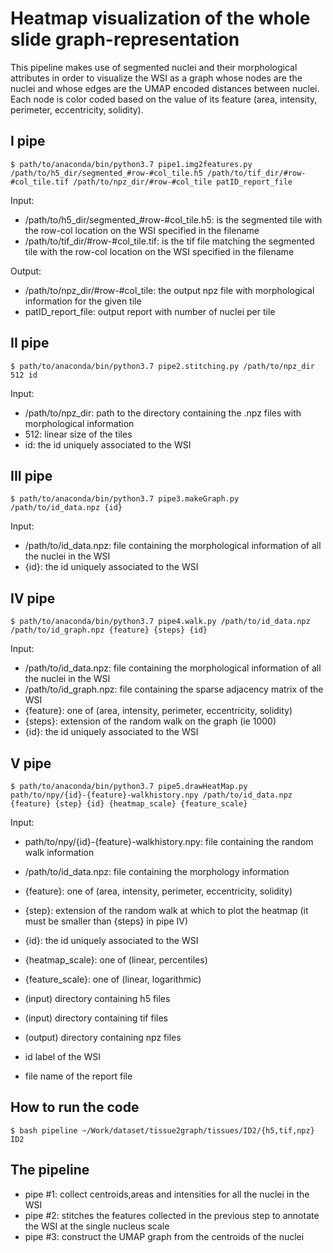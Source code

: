 # Heatmap visualization of the whole slide graph-representation 

This pipeline makes use of segmented nuclei and their morphological attributes in order to visualize the WSI as a graph whose nodes are the nuclei and whose edges are the UMAP encoded distances between nuclei. Each node is color coded based on the value of its feature (area, intensity, perimeter, eccentricity, solidity).

## I pipe
```
$ path/to/anaconda/bin/python3.7 pipe1.img2features.py /path/to/h5_dir/segmented_#row-#col_tile.h5 /path/to/tif_dir/#row-#col_tile.tif /path/to/npz_dir/#row-#col_tile patID_report_file
```
Input: 
* /path/to/h5_dir/segmented_#row-#col_tile.h5: is the segmented tile with the row-col location on the WSI specified in the filename
* /path/to/tif_dir/#row-#col_tile.tif: is the tif file matching the segmented tile with the row-col location on the WSI specified in the filename

Output: 
* /path/to/npz_dir/#row-#col_tile: the output npz file with morphological information for the given tile
* patID_report_file: output report with number of nuclei per tile

## II pipe
```
$ path/to/anaconda/bin/python3.7 pipe2.stitching.py /path/to/npz_dir 512 id
```
Input: 
* /path/to/npz_dir: path to the directory containing the .npz files with morphological information
* 512: linear size of the tiles
* id: the id uniquely associated to the WSI

## III pipe
```
$ path/to/anaconda/bin/python3.7 pipe3.makeGraph.py /path/to/id_data.npz {id}
```
Input:
* /path/to/id_data.npz: file containing the morphological information of all the nuclei in the WSI
* {id}: the id uniquely associated to the WSI

## IV pipe
```
$ path/to/anaconda/bin/python3.7 pipe4.walk.py /path/to/id_data.npz /path/to/id_graph.npz {feature} {steps} {id}
```
Input:
* /path/to/id_data.npz: file containing the morphological information of all the nuclei in the WSI
* /path/to/id_graph.npz: file containing the sparse adjacency matrix of the WSI
* {feature}: one of (area, intensity, perimeter, eccentricity, solidity)
* {steps}: extension of the random walk on the graph (ie 1000)
* {id}: the id uniquely associated to the WSI

## V pipe
```
$ path/to/anaconda/bin/python3.7 pipe5.drawHeatMap.py path/to/npy/{id}-{feature}-walkhistory.npy /path/to/id_data.npz {feature} {step} {id} {heatmap_scale} {feature_scale}
```
Input:
* path/to/npy/{id}-{feature}-walkhistory.npy: file containing the random walk information  
* /path/to/id_data.npz: file containing the morphology information 
* {feature}: one of (area, intensity, perimeter, eccentricity, solidity)
* {step}: extension of the random walk at which to plot the heatmap (it must be smaller than {steps} in pipe IV) 
* {id}: the id uniquely associated to the WSI 
* {heatmap_scale}: one of (linear, percentiles) 
* {feature_scale}: one of (linear, logarithmic)

* (input) directory containing h5 files
* (input) directory containing tif files
* (output) directory containing npz files
* id label of the WSI
* file name of the report file

## How to run the code
```
$ bash pipeline ~/Work/dataset/tissue2graph/tissues/ID2/{h5,tif,npz} ID2
```

## The pipeline
* pipe \#1: collect centroids,areas and intensities for all the nuclei in the WSI
* pipe \#2: stitches the features collected in the previous step to annotate the WSI at the single nucleus scale
* pipe \#3: construct the UMAP graph from the centroids of the nuclei


